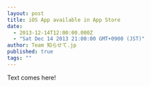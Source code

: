 ```yaml
---
layout: post
title: iOS App available in App Store
date: 
  - 2013-12-14T12:00:00.000Z
  - "Sat Dec 14 2013 21:00:00 GMT+0900 (JST)"
author: Team 知らせて.jp
published: true
tags: ""
---
```


Text comes here!